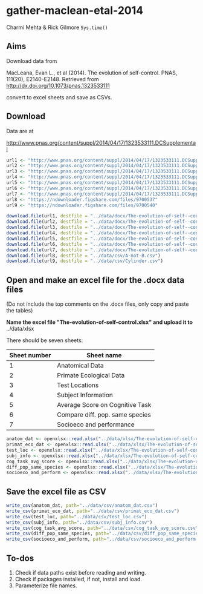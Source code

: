 gather-maclean-etal-2014
================
Charmi Mehta & Rick Gilmore
`Sys.time()`

Aims
----

Download data from

MacLeana, Evan L., et al (2014). The evolution of self-control. PNAS, 111(20), E2140-E2148. Retrieved from <http://dx.doi.org/10.1073/pnas.1323533111>

convert to excel sheets and save as CSVs.

Download
--------

Data are at

<http://www.pnas.org/content/suppl/2014/04/17/1323533111.DCSupplemental>

``` r
url1 <- "http://www.pnas.org/content/suppl/2014/04/17/1323533111.DCSupplemental/pnas.1323533111.st01.docx"
url2 <- "http://www.pnas.org/content/suppl/2014/04/17/1323533111.DCSupplemental/pnas.1323533111.st02.docx"
url3 <- "http://www.pnas.org/content/suppl/2014/04/17/1323533111.DCSupplemental/pnas.1323533111.st03.docx"
url4 <- "http://www.pnas.org/content/suppl/2014/04/17/1323533111.DCSupplemental/pnas.1323533111.st04.docx"
url5 <- "http://www.pnas.org/content/suppl/2014/04/17/1323533111.DCSupplemental/pnas.1323533111.st05.docx"
url6 <- "http://www.pnas.org/content/suppl/2014/04/17/1323533111.DCSupplemental/pnas.1323533111.st06.docx"
url7 <- "http://www.pnas.org/content/suppl/2014/04/17/1323533111.DCSupplemental/pnas.1323533111.st07.docx"
url8 <- "https://ndownloader.figshare.com/files/9700537"
url9 <- "https://ndownloader.figshare.com/files/9700540"

download.file(url1, destfile = "../data/docx/The-evolution-of-self--control1.docx")
download.file(url2, destfile = "../data/docx/The-evolution-of-self--control2.docx")
download.file(url3, destfile = "../data/docx/The-evolution-of-self--control3.docx")
download.file(url4, destfile = "../data/docx/The-evolution-of-self--control4.docx")
download.file(url5, destfile = "../data/docx/The-evolution-of-self--control5.docx")
download.file(url6, destfile = "../data/docx/The-evolution-of-self--control6.docx")
download.file(url7, destfile = "../data/docx/The-evolution-of-self--control7.docx")
download.file(url8, destfile = "../data/csv/A-not-B.csv")
download.file(url9, destfile = "../data/csv/Cylinder.csv")
```

Open and make an excel file for the .docx data files
----------------------------------------------------

(Do not include the top comments on the .docx files, only copy and paste the tables)

**Name the excel file "The-evolution-of-self-control.xlsx" and upload it to** ../data/xlsx

There should be seven sheets:

| Sheet number | Sheet name                      |
|--------------|---------------------------------|
| 1            | Anatomical Data                 |
| 2            | Primate Ecological Data         |
| 3            | Test Locations                  |
| 4            | Subject Information             |
| 5            | Average Score on Cognitive Task |
| 6            | Compare diff. pop. same species |
| 7            | Socioeco and performance        |

``` r
anatom_dat <- openxlsx::read.xlsx("../data/xlsx/The-evolution-of-self-control.xlsx", sheet=1)
primat_eco_dat <- openxlsx::read.xlsx("../data/xlsx/The-evolution-of-self-control.xlsx", sheet=2)
test_loc <- openxlsx::read.xlsx("../data/xlsx/The-evolution-of-self-control.xlsx", sheet=3)
subj_info <- openxlsx::read.xlsx("../data/xlsx/The-evolution-of-self-control.xlsx", sheet=4)
cog_task_avg_score <- openxlsx::read.xlsx("../data/xlsx/The-evolution-of-self-control.xlsx", sheet=5)
diff_pop_same_species <- openxlsx::read.xlsx("../data/xlsx/The-evolution-of-self-control.xlsx", sheet=6)
socioeco_and_perform <- openxlsx::read.xlsx("../data/xlsx/The-evolution-of-self-control.xlsx", sheet=7)
```

Save the excel file as CSV
--------------------------

``` r
write_csv(anatom_dat, path="../data/csv/anatom_dat.csv")
write_csv(primat_eco_dat, path="../data/csv/primat_eco_dat.csv")
write_csv(test_loc, path="../data/csv/test_loc.csv")
write_csv(subj_info, path="../data/csv/subj_info.csv")
write_csv(cog_task_avg_score, path="../data/csv/cog_task_avg_score.csv")
write_csv(diff_pop_same_species, path="../data/csv/diff_pop_same_species.csv")
write_csv(socioeco_and_perform, path="../data/csv/socioeco_and_perform.csv")
```

To-dos
------

1.  Check if data paths exist before reading and writing.
2.  Check if packages installed, if not, install and load.
3.  Parameterize file names.
